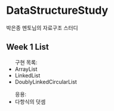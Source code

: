 # DataStructureStudy
박은종 멘토님의 자료구조 스터디

## Week 1 List
<ul>
구현 목록:
<li>ArrayList</li>
<li>LinkedList</li>
<li>DoublyLinkedCircularList</li>
</ul>
<ul>
응용:
<li>다항식의 덧셈</li>
</ul>

